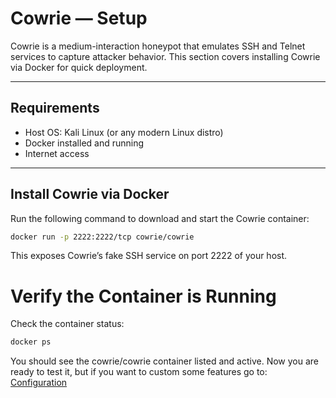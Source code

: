 #  Cowrie — Setup

Cowrie is a medium-interaction honeypot that emulates SSH and Telnet services to capture attacker behavior. This section covers installing Cowrie via Docker for quick deployment.

---

## Requirements

- Host OS: Kali Linux (or any modern Linux distro)
- Docker installed and running
- Internet access

---

##  Install Cowrie via Docker

Run the following command to download and start the Cowrie container:

```bash
docker run -p 2222:2222/tcp cowrie/cowrie
```
This exposes Cowrie’s fake SSH service on port 2222 of your host.
# Verify the Container is Running
Check the container status:
```bash
docker ps
```
You should see the cowrie/cowrie container listed and active.
Now you are ready to test it, but if you want to custom some features go to: [Configuration](./configuration)
